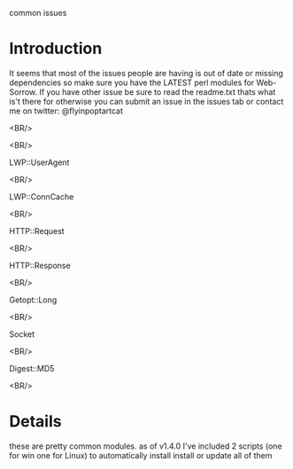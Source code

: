 common issues

# Introduction #
It seems that most of the issues people are having is out of date or missing dependencies so make sure you have the LATEST perl modules for Web-Sorrow. If you have other issue be sure to read the readme.txt thats what is't there for otherwise you can submit an issue in the issues tab or contact me on twitter: @flyinpoptartcat


&lt;BR/&gt;



&lt;BR/&gt;


LWP::UserAgent

&lt;BR/&gt;


LWP::ConnCache

&lt;BR/&gt;


HTTP::Request

&lt;BR/&gt;


HTTP::Response

&lt;BR/&gt;


Getopt::Long

&lt;BR/&gt;


Socket

&lt;BR/&gt;


Digest::MD5

&lt;BR/&gt;



# Details #
these are pretty common modules. as of v1.4.0 I've included 2 scripts (one for win one for Linux) to automatically install install or update all of them